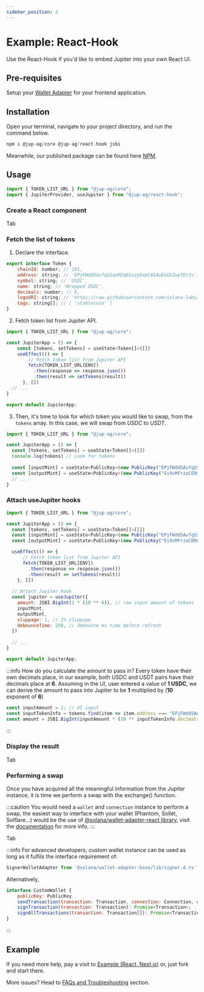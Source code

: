 ```yaml
---
sidebar_position: 2
---
```


# Example: React-Hook

Use the React-Hook if you'd like to embed Jupiter into your own React UI.

## Pre-requisites

Setup your [Wallet Adapter](https://github.com/solana-labs/wallet-adapter/blob/master/APP.md) for your frontend application.

## Installation

Open your terminal, navigate to your project directory, and run the command below.

```js
npm i @jup-ag/core @jup-ag/react-hook jsbi
```

Meanwhile, our published package can be found here [NPM](https://www.npmjs.com/package/@jup-ag/react-hook).

## Usage

```js
import { TOKEN_LIST_URL } from "@jup-ag/core";
import { JupiterProvider, useJupiter } from "@jup-ag/react-hook";
```

### Create a React component

Tab

### Fetch the list of tokens

1. Declare the interface.

```js
export interface Token {
    chainId: number; // 101,
    address: string; // 'EPjFWdd5AufqSSqeM2qN1xzybapC8G4wEGGkZwyTDt1v',
    symbol: string; // 'USDC',
    name: string; // 'Wrapped USDC',
    decimals: number; // 6,
    logoURI: string; // 'https://raw.githubusercontent.com/solana-labs/token-list/main/assets/mainnet/BXXkv6z8ykpG1yuvUDPgh732wzVHB69RnB9YgSYh3itW/logo.png',
    tags: string[]; // [ 'stablecoin' ]
}
```

2.  Fetch token list from Jupiter API.

```js
import { TOKEN_LIST_URL } from "@jup-ag/core";

const JupiterApp = () => {
    const [tokens, setTokens] = useState<Token[]>([])
    useEffect(() => {
        // Fetch token list from Jupiter API
        fetch(TOKEN_LIST_URL[ENV])
          .then(response => response.json())
          .then(result => setTokens(result))
      }, [])
  // ...
}

export default JupiterApp;
```

3. Then, it's time to look for which token you would like to swap, from the `tokens` array.  In this case, we will swap from *USDC* to *USDT*.

```js
import { TOKEN_LIST_URL } from "@jup-ag/core";

const JupiterApp = () => {
  const [tokens, setTokens] = useState<Token[]>([])
  console.log(tokens) // Look for tokens
  
  const [inputMint] = useState<PublicKey>(new PublicKey("EPjFWdd5AufqSSqeM2qN1xzybapC8G4wEGGkZwyTDt1v"))
  const [outputMint] = useState<PublicKey>(new PublicKey("Es9vMFrzaCERmJfrF4H2FYD4KCoNkY11McCe8BenwNYB"))
  // ...
}
```

### Attach useJupiter hooks

```js
import { TOKEN_LIST_URL } from "@jup-ag/core";

const JupiterApp = () => {
  const [tokens, setTokens] = useState<Token[]>([])
  const [inputMint] = useState<PublicKey>(new PublicKey("EPjFWdd5AufqSSqeM2qN1xzybapC8G4wEGGkZwyTDt1v"))
  const [outputMint] = useState<PublicKey>(new PublicKey("Es9vMFrzaCERmJfrF4H2FYD4KCoNkY11McCe8BenwNYB"))

  useEffect(() => {
      // Fetch token list from Jupiter API
      fetch(TOKEN_LIST_URL[ENV])
        .then(response => response.json())
        .then(result => setTokens(result))
    }, [])
    
  // Attach Jupiter hook
  const jupiter = useJupiter({
    amount: JSBI.BigInt(1 * (10 ** 6)), // raw input amount of tokens
    inputMint,
    outputMint,
    slippage: 1, // 1% slippage
    debounceTime: 250, // debounce ms time before refresh
  })
  
  // ...
}

export default JupiterApp;
```

:::info How do you calculate the amount to pass in?
Every token have their own decimals place, in our example, both USDC and USDT pairs have their decimals place at **6**.
Assuming in the UI, user entered a value of **1 USDC**, we can derive the amount to pass into Jupiter to be **1** multiplied by (**10** exponent of **6**)
```js
const inputAmount = 1; // UI input
const inputTokenInfo = tokens.find(item => item.address === "EPjFWdd5AufqSSqeM2qN1xzybapC8G4wEGGkZwyTDt1v") // Token info
const amount = JSBI.BigInt(inputAmount * (10 ** inputTokenInfo.decimals)) // Amount to send to Jupiter
```
:::

### Display the result

Tab

### Performing a swap

Once you have acquired all the meaningful information from the Jupiter instance, it is time we perform a swap with the exchange() function. 

:::caution 
You would need a `wallet` and `connection` instance to perform a swap, the easiest way to interface with your wallet (Phantom, Sollet, Solflare...) would be the use of [@solana/wallet-adapter-react library](https://github.com/solana-labs/wallet-adapter), visit the [documentation](https://github.com/solana-labs/wallet-adapter/blob/master/APP.md) for more info.
:::

Tab

:::info For advanced developers, custom wallet instance can be used as long as it fulfils the interface requirement of:
```js
SignerWalletAdapter from '@solana/wallet-adapter-base/lib/signer.d.ts'
```
Alternatively,
```js
interface CustomWallet {
    publicKey: PublicKey
    sendTransaction(transaction: Transaction, connection: Connection, options?: SendTransactionOptions): Promise<TransactionSignature>;
    signTransaction(transaction: Transaction): Promise<Transaction>;
    signAllTransactions(transaction: Transaction[]): Promise<Transaction[]>;
}
```
:::

## Example

If you need more help, pay a visit to [Example (React, Next.js)](https://github.com/jup-ag/jupiter-nextjs-example) or, just fork and start there.

More issues? Head to [FAQs and Troubleshooting](/docs/Integrating-jupiter/additional-guides/troubleshooting-issues) section.